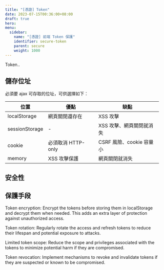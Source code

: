 ```yaml
---
title: "[憑證] Token"
date: 2023-07-15T00:36:00+08:00
draft: true
hero:
menu:
  sidebar:
    name: "[憑證] 前端 Token 保護"
    identifier: secure-token
    parent: secure
    weight: 1000
---
```


Token..

## 儲存位址

必須要 ajax 可存取的位址，可供選擇如下：

| 位置           | 優點               | 缺點                     |
| -------------- | ------------------ | ------------------------ |
| localStorage   | 網頁關閉還存在     | XSS 攻擊                 |
| sessionStorage | -                  | XSS 攻擊、網頁關閉就消失 |
| cookie         | 必須取消 HTTP-only | CSRF 風險、cookie 容量小 |
| memory         | XSS 攻擊保護       | 網頁關閉就消失           |

## 安全性

## 保護手段

Token encryption: Encrypt the tokens before storing them in localStorage and decrypt them when needed. This adds an extra layer of protection against unauthorized access.

Token rotation: Regularly rotate the access and refresh tokens to reduce their lifespan and potential exposure to attacks.

Limited token scope: Reduce the scope and privileges associated with the tokens to minimize potential harm if they are compromised.

Token revocation: Implement mechanisms to revoke and invalidate tokens if they are suspected or known to be compromised.
